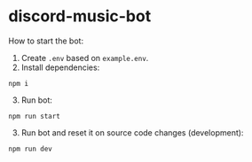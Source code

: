 # discord-music-bot
How to start the bot:
1. Create `.env` based on `example.env`.
2. Install dependencies:
```
npm i
```
3. Run bot:
```
npm run start
```

3. Run bot and reset it on source code changes (development):
```
npm run dev
```
